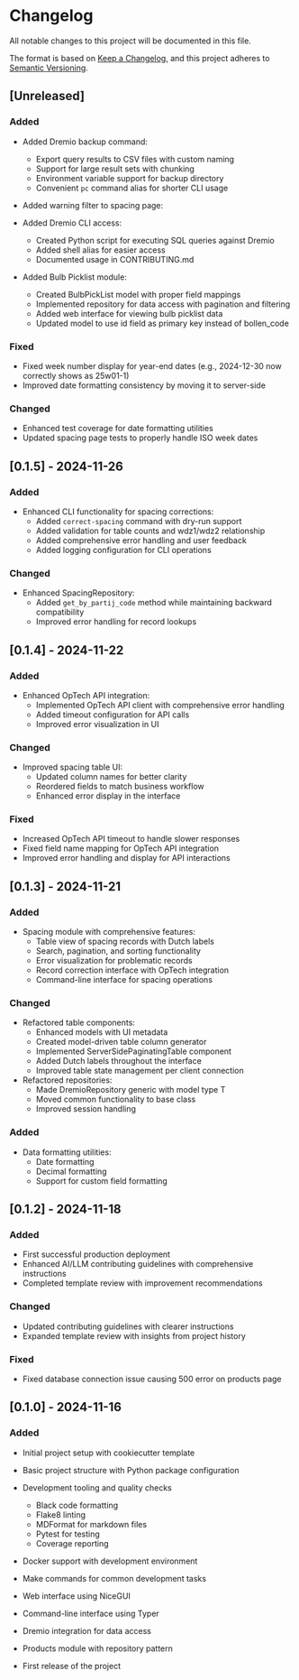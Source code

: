 # Changelog

All notable changes to this project will be documented in this file.

The format is based on [Keep a Changelog](https://keepachangelog.com/en/1.0.0/),
and this project adheres to [Semantic Versioning](https://semver.org/spec/v2.0.0.html).

## \[Unreleased\]

### Added

- Added Dremio backup command:

  - Export query results to CSV files with custom naming
  - Support for large result sets with chunking
  - Environment variable support for backup directory
  - Convenient `pc` command alias for shorter CLI usage

- Added warning filter to spacing page:

- Added Dremio CLI access:

  - Created Python script for executing SQL queries against Dremio
  - Added shell alias for easier access
  - Documented usage in CONTRIBUTING.md

- Added Bulb Picklist module:

  - Created BulbPickList model with proper field mappings
  - Implemented repository for data access with pagination and filtering
  - Added web interface for viewing bulb picklist data
  - Updated model to use id field as primary key instead of bollen_code

### Fixed

- Fixed week number display for year-end dates (e.g., 2024-12-30 now correctly shows as 25w01-1)
- Improved date formatting consistency by moving it to server-side

### Changed

- Enhanced test coverage for date formatting utilities
- Updated spacing page tests to properly handle ISO week dates

## \[0.1.5\] - 2024-11-26

### Added

- Enhanced CLI functionality for spacing corrections:
  - Added `correct-spacing` command with dry-run support
  - Added validation for table counts and wdz1/wdz2 relationship
  - Added comprehensive error handling and user feedback
  - Added logging configuration for CLI operations

### Changed

- Enhanced SpacingRepository:
  - Added `get_by_partij_code` method while maintaining backward compatibility
  - Improved error handling for record lookups

## \[0.1.4\] - 2024-11-22

### Added

- Enhanced OpTech API integration:
  - Implemented OpTech API client with comprehensive error handling
  - Added timeout configuration for API calls
  - Improved error visualization in UI

### Changed

- Improved spacing table UI:
  - Updated column names for better clarity
  - Reordered fields to match business workflow
  - Enhanced error display in the interface

### Fixed

- Increased OpTech API timeout to handle slower responses
- Fixed field name mapping for OpTech API integration
- Improved error handling and display for API interactions

## \[0.1.3\] - 2024-11-21

### Added

- Spacing module with comprehensive features:
  - Table view of spacing records with Dutch labels
  - Search, pagination, and sorting functionality
  - Error visualization for problematic records
  - Record correction interface with OpTech integration
  - Command-line interface for spacing operations

### Changed

- Refactored table components:
  - Enhanced models with UI metadata
  - Created model-driven table column generator
  - Implemented ServerSidePaginatingTable component
  - Added Dutch labels throughout the interface
  - Improved table state management per client connection
- Refactored repositories:
  - Made DremioRepository generic with model type T
  - Moved common functionality to base class
  - Improved session handling

### Added

- Data formatting utilities:
  - Date formatting
  - Decimal formatting
  - Support for custom field formatting

## \[0.1.2\] - 2024-11-18

### Added

- First successful production deployment
- Enhanced AI/LLM contributing guidelines with comprehensive instructions
- Completed template review with improvement recommendations

### Changed

- Updated contributing guidelines with clearer instructions
- Expanded template review with insights from project history

### Fixed

- Fixed database connection issue causing 500 error on products page

## \[0.1.0\] - 2024-11-16

### Added

- Initial project setup with cookiecutter template

- Basic project structure with Python package configuration

- Development tooling and quality checks

  - Black code formatting
  - Flake8 linting
  - MDFormat for markdown files
  - Pytest for testing
  - Coverage reporting

- Docker support with development environment

- Make commands for common development tasks

- Web interface using NiceGUI

- Command-line interface using Typer

- Dremio integration for data access

- Products module with repository pattern

- First release of the project
